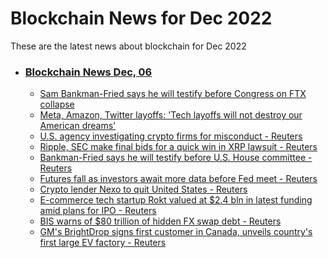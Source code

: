 # Blockchain News for Dec 2022
These are the latest news about blockchain for Dec 2022
- ### [Blockchain News Dec, 06](./06)
    - [Sam Bankman-Fried says he will testify before Congress on FTX collapse](https://www.theverge.com/2022/12/5/23494439/ftx-sam-bankman-fried-sbf-collapse-cryptocurrency-exchange-hearing-congress) 
    - [Meta, Amazon, Twitter layoffs: 'Tech layoffs will not destroy our American dreams'](https://www.bbc.co.uk/news/world-asia-india-63804055) 
    - [U.S. agency investigating crypto firms for misconduct - Reuters](https://www.reuters.com/technology/us-agency-investigating-crypto-firms-misconduct-2022-12-05/) 
    - [Ripple, SEC make final bids for a quick win in XRP lawsuit - Reuters](https://www.reuters.com/legal/transactional/ripple-sec-make-final-bids-quick-win-xrp-lawsuit-2022-12-05/) 
    - [Bankman-Fried says he will testify before U.S. House committee - Reuters](https://www.reuters.com/business/bankman-fried-says-he-will-testify-before-us-house-committee-2022-12-05/) 
    - [Futures fall as investors await more data before Fed meet - Reuters](https://www.reuters.com/markets/us/futures-fall-investors-await-more-data-before-fed-meet-2022-12-05/) 
    - [Crypto lender Nexo to quit United States - Reuters](https://www.reuters.com/technology/crypto-lender-nexo-quit-united-states-2022-12-05/) 
    - [E-commerce tech startup Rokt valued at $2.4 bln in latest funding amid plans for IPO - Reuters](https://www.reuters.com/markets/deals/e-commerce-tech-startup-rokt-valued-24-bln-latest-funding-amid-plans-ipo-2022-12-05/) 
    - [BIS warns of $80 trillion of hidden FX swap debt - Reuters](https://www.reuters.com/markets/currencies/global-markets-bis-urgent-2022-12-05/) 
    - [GM's BrightDrop signs first customer in Canada, unveils country's first large EV factory - Reuters](https://www.reuters.com/business/autos-transportation/gms-brightdrop-signs-first-customer-canada-unveils-countrys-first-large-ev-2022-12-05/) 
